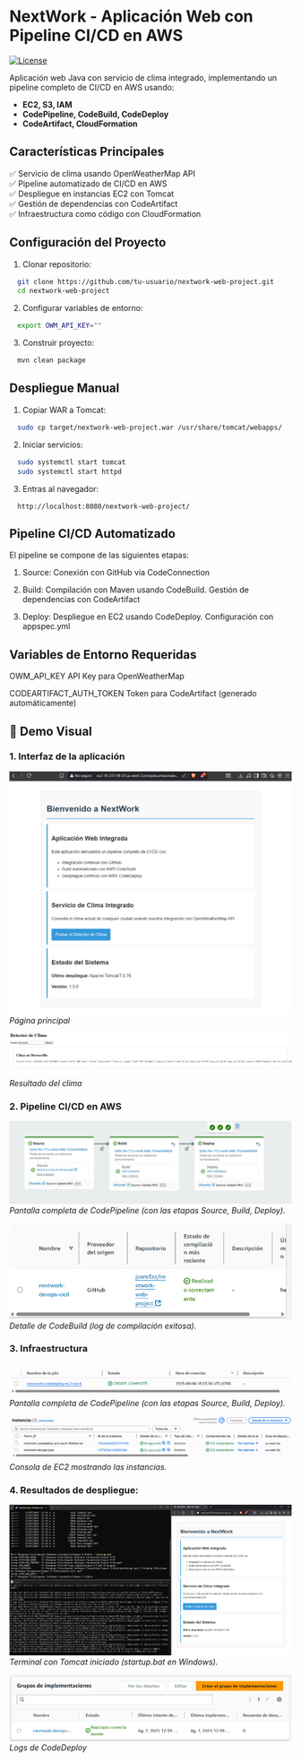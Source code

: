 # NextWork - Aplicación Web con Pipeline CI/CD en AWS

[![License](https://img.shields.io/badge/License-Apache_2.0-blue.svg)](https://opensource.org/licenses/Apache-2.0)

Aplicación web Java con servicio de clima integrado, implementando un pipeline completo de CI/CD en AWS usando:
- **EC2, S3, IAM**
- **CodePipeline, CodeBuild, CodeDeploy**
- **CodeArtifact, CloudFormation**

## Características Principales

✅ Servicio de clima usando OpenWeatherMap API  
✅ Pipeline automatizado de CI/CD en AWS  
✅ Despliegue en instancias EC2 con Tomcat  
✅ Gestión de dependencias con CodeArtifact  
✅ Infraestructura como código con CloudFormation  

## Configuración del Proyecto

1. Clonar repositorio:
```bash
  git clone https://github.com/tu-usuario/nextwork-web-project.git
  cd nextwork-web-project
```

2. Configurar variables de entorno:
```bash
  export OWM_API_KEY=""
```

3. Construir proyecto:
```bash
  mvn clean package
```

## Despliegue Manual

1. Copiar WAR a Tomcat:
```bash
  sudo cp target/nextwork-web-project.war /usr/share/tomcat/webapps/
```

2. Iniciar servicios:
```bash
  sudo systemctl start tomcat
  sudo systemctl start httpd
```

3. Entras al navegador:
```text
  http://localhost:8080/nextwork-web-project/
```

## Pipeline CI/CD Automatizado

El pipeline se compone de las siguientes etapas:

1. Source: Conexión con GitHub via CodeConnection

2. Build: Compilación con Maven usando CodeBuild. Gestión de dependencias con CodeArtifact

3. Deploy: Despliegue en EC2 usando CodeDeploy. Configuración con appspec.yml


## Variables de Entorno Requeridas

OWM_API_KEY	API Key para OpenWeatherMap

CODEARTIFACT_AUTH_TOKEN	Token para CodeArtifact (generado automáticamente)

## 📸 Demo Visual

### 1. Interfaz de la aplicación
![App](screenshots/1.png)  
*Página principal*

![App](screenshots/2.png)  
*Resultado del clima*

### 2. Pipeline CI/CD en AWS
![Pipeline](screenshots/3.png)  
*Pantalla completa de CodePipeline (con las etapas Source, Build, Deploy).*

![Pipeline](screenshots/4.png)  
*Detalle de CodeBuild (log de compilación exitosa).*

### 3. Infraestructura

![infr](screenshots/5.png)  
*Pantalla completa de CodePipeline (con las etapas Source, Build, Deploy).*

![infr](screenshots/5.1.png)  
*Consola de EC2 mostrando las instancias.*

### 4. Resultados de despliegue:

![res](screenshots/6.png)  
*Terminal con Tomcat iniciado (startup.bat en Windows).*

![res](screenshots/7.png)  
*Logs de CodeDeploy*
